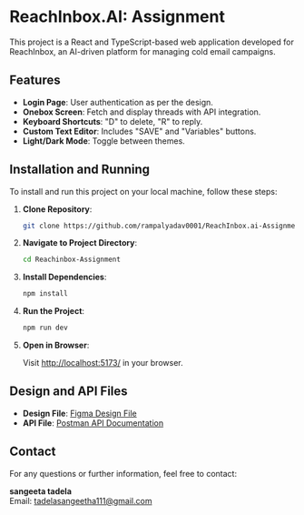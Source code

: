 # ReachInbox.AI: Assignment

This project is a React and TypeScript-based web application developed for ReachInbox, an AI-driven platform for managing cold email campaigns.


## Features
- **Login Page**: User authentication as per the design.
- **Onebox Screen**: Fetch and display threads with API integration.
- **Keyboard Shortcuts**: "D" to delete, "R" to reply.
- **Custom Text Editor**: Includes "SAVE" and "Variables" buttons.
- **Light/Dark Mode**: Toggle between themes.

## Installation and Running

To install and run this project on your local machine, follow these steps:

1. **Clone Repository**:

    ```bash
    git clone https://github.com/rampalyadav0001/ReachInbox.ai-Assignment.git
    ```

2. **Navigate to Project Directory**:

    ```bash
    cd Reachinbox-Assignment
    ```

3. **Install Dependencies**:

    ```bash
    npm install
    ```

4. **Run the Project**:

    ```bash
    npm run dev
    ```

5. **Open in Browser**:

    Visit [http://localhost:5173/](http://localhost:5173/) in your browser.


## Design and API Files

- **Design File**: [Figma Design File](https://www.figma.com/file/uECxqvFhEx9dn4ZuO7wqmu/Reachinbox-Assignment?type=design&node-id=0-1&mode=design)
- **API File**: [Postman API Documentation](https://documenter.getpostman.com/view/30630244/2sA2rCTMKr#433eb613-e405-4239-9e2d-f20485b31b27)

## Contact

For any questions or further information, feel free to contact:

**sangeeta tadela**  
Email: tadelasangeetha111@gmail.com
